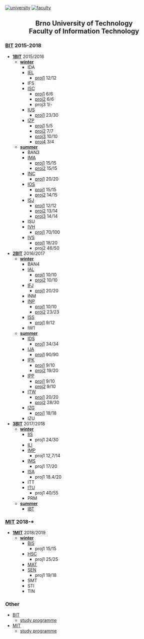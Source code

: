 [![university](https://img.shields.io/badge/university-Brno%20University%20of%20Technology-red.svg)](https://www.vutbr.cz/en/)
[![faculty](https://img.shields.io/badge/faculty-Faculty%20of%20Information%20Technology-blue.svg)](http://www.fit.vutbr.cz/.en)

<h2 align="center">
	Brno University of Technology<br>
	Faculty of Information Technology
</h2>

### [BIT](https://github.com/europ/VUTBR-FIT/tree/master/BIT) 2015-2018
* **[1BIT](https://github.com/europ/VUTBR-FIT/tree/master/BIT/1BIT)** 2015/2016
	* **[winter](https://github.com/europ/VUTBR-FIT/tree/master/BIT/1BIT/winter)**
		* IDA
		* [IEL](https://github.com/europ/VUTBR-FIT/tree/master/BIT/1BIT/winter/IEL)
			* [proj1](https://github.com/europ/VUTBR-FIT/tree/master/BIT/1BIT/winter/IEL/proj1) 12/12
		* IFS
		* [ISC](https://github.com/europ/VUTBR-FIT/tree/master/BIT/1BIT/winter/ISC)
			* [proj1](https://github.com/europ/VUTBR-FIT/tree/master/BIT/1BIT/winter/ISC/proj1) 6/6
			* [proj2](https://github.com/europ/VUTBR-FIT/tree/master/BIT/1BIT/winter/ISC/proj2) 6/6
			* proj3 1/-
		* [IUS](https://github.com/europ/VUTBR-FIT/tree/master/BIT/1BIT/winter/IUS)
			* [proj1](https://github.com/europ/VUTBR-FIT/tree/master/BIT/1BIT/winter/IUS/proj1) 23/30
		* [IZP](https://github.com/europ/VUTBR-FIT/tree/master/BIT/1BIT/winter/IZP)
			* [proj1](https://github.com/europ/VUTBR-FIT/tree/master/BIT/1BIT/winter/IZP/proj1) 5/5
			* [proj2](https://github.com/europ/VUTBR-FIT/tree/master/BIT/1BIT/winter/IZP/proj2) 7/7
			* [proj3](https://github.com/europ/VUTBR-FIT/tree/master/BIT/1BIT/winter/IZP/proj3) 10/10
			* [proj4](https://github.com/europ/VUTBR-FIT/tree/master/BIT/1BIT/winter/IZP/proj4) 3/4
	* **[summer](https://github.com/europ/VUTBR-FIT/tree/master/BIT/1BIT/summer)**
		* BAN3
		* [IMA](https://github.com/europ/VUTBR-FIT/tree/master/BIT/1BIT/summer/IMA)
			* [proj1](https://github.com/europ/VUTBR-FIT/tree/master/BIT/1BIT/summer/IMA/proj1) 15/15
			* [proj2](https://github.com/europ/VUTBR-FIT/tree/master/BIT/1BIT/summer/IMA/proj2) 15/15
		* [INC](https://github.com/europ/VUTBR-FIT/tree/master/BIT/1BIT/summer/INC)
			* [proj1](https://github.com/europ/VUTBR-FIT/tree/master/BIT/1BIT/summer/INC/proj1) 20/20
		* [IOS](https://github.com/europ/VUTBR-FIT/tree/master/BIT/1BIT/summer/IOS)
			* [proj1](https://github.com/europ/VUTBR-FIT/tree/master/BIT/1BIT/summer/IOS/proj1) 15/15
			* [proj2](https://github.com/europ/VUTBR-FIT/tree/master/BIT/1BIT/summer/IOS/proj2) 14/15
		* [ISJ](https://github.com/europ/VUTBR-FIT/tree/master/BIT/1BIT/summer/ISJ)
			* [proj1](https://github.com/europ/VUTBR-FIT/tree/master/BIT/1BIT/summer/ISJ/proj1) 12/12
			* [proj2](https://github.com/europ/VUTBR-FIT/tree/master/BIT/1BIT/summer/ISJ/proj2) 13/14
			* [proj3](https://github.com/europ/VUTBR-FIT/tree/master/BIT/1BIT/summer/ISJ/proj3) 14/14
		* ISU
		* [IVH](https://github.com/europ/VUTBR-FIT/tree/master/BIT/1BIT/summer/IVH)
			* [proj1](https://github.com/europ/VUTBR-FIT/tree/master/BIT/1BIT/summer/IVH/proj1) 70/100
		* [IVS](https://github.com/europ/VUTBR-FIT/tree/master/BIT/1BIT/summer/IVS)
			* [proj1](https://github.com/europ/VUTBR-FIT/tree/master/BIT/1BIT/summer/IVS/proj1) 18/20
			* proj2 46/50
* **[2BIT](https://github.com/europ/VUTBR-FIT/tree/master/BIT/2BIT)** 2016/2017
	* **[winter](https://github.com/europ/VUTBR-FIT/tree/master/BIT/2BIT/winter)**
		* BAN4
		* [IAL](https://github.com/europ/VUTBR-FIT/tree/master/BIT/2BIT/winter/IAL)
			* [proj1](https://github.com/europ/VUTBR-FIT/tree/master/BIT/2BIT/winter/IAL/proj1) 10/10
			* [proj2](https://github.com/europ/VUTBR-FIT/tree/master/BIT/2BIT/winter/IAL/proj2) 10/10
		* [IFJ](https://github.com/europ/VUTBR-FIT/tree/master/BIT/2BIT/winter/IFJ)
			* [proj1](https://github.com/europ/VUTBR-FIT/tree/master/BIT/2BIT/winter/IFJ/proj1) 20/20
		* INM
		* [INP](https://github.com/europ/VUTBR-FIT/tree/master/BIT/2BIT/winter/INP)
			* [proj1](https://github.com/europ/VUTBR-FIT/tree/master/BIT/2BIT/winter/INP/proj1) 10/10
			* [proj2](https://github.com/europ/VUTBR-FIT/tree/master/BIT/2BIT/winter/INP/proj2) 23/23
		* [ISS](https://github.com/europ/VUTBR-FIT/tree/master/BIT/2BIT/winter/ISS)
			* [proj1](https://github.com/europ/VUTBR-FIT/tree/master/BIT/2BIT/winter/ISS/proj1) 9/12
		* IW1
	* **[summer](https://github.com/europ/VUTBR-FIT/tree/master/BIT/2BIT/summer)**
		* [IDS](https://github.com/europ/VUTBR-FIT/tree/master/BIT/2BIT/summer/IDS)
			* [proj1](https://github.com/europ/VUTBR-FIT/tree/master/BIT/2BIT/summer/IDS/proj1) 34/34
		* [IJA](https://github.com/europ/VUTBR-FIT/tree/master/BIT/2BIT/summer/IJA)
			* [proj1](https://github.com/europ/VUTBR-FIT/tree/master/BIT/2BIT/summer/IJA/proj1) 90/90
		* [IPK](https://github.com/europ/VUTBR-FIT/tree/master/BIT/2BIT/summer/IPK)
			* [proj1](https://github.com/europ/VUTBR-FIT/tree/master/BIT/2BIT/summer/IPK/proj1) 9/10
			* [proj2](https://github.com/europ/VUTBR-FIT/tree/master/BIT/2BIT/summer/IPK/proj2) 19/20
		* [IPP](https://github.com/europ/VUTBR-FIT/tree/master/BIT/2BIT/summer/IPP)
			* [proj1](https://github.com/europ/VUTBR-FIT/tree/master/BIT/2BIT/summer/IPP/proj1) 9/10
			* [proj2](https://github.com/europ/VUTBR-FIT/tree/master/BIT/2BIT/summer/IPP/proj2) 9/10
		* [ITW](https://github.com/europ/VUTBR-FIT/tree/master/BIT/2BIT/summer/ITW)
			* [proj1](https://github.com/europ/VUTBR-FIT/tree/master/BIT/2BIT/summer/ITW/proj1) 20/20
			* [proj2](https://github.com/europ/VUTBR-FIT/tree/master/BIT/2BIT/summer/ITW/proj2) 28/30
		* [IZG](https://github.com/europ/VUTBR-FIT/tree/master/BIT/2BIT/summer/IZG)
			* [proj1](https://github.com/europ/VUTBR-FIT/tree/master/BIT/2BIT/summer/IZG/proj1) 18/18
		* IZU
* **[3BIT](https://github.com/europ/VUTBR-FIT/tree/master/BIT/3BIT)** 2017/2018
	* **[winter](https://github.com/europ/VUTBR-FIT/tree/master/BIT/3BIT/winter)**
		* [IIS](https://github.com/europ/VUTBR-FIT/tree/master/BIT/3BIT/winter/IIS)
		  * proj1 24/30
		* [ILI](https://github.com/europ/VUTBR-FIT/tree/master/BIT/3BIT/winter/ILI)
		* [IMP](https://github.com/europ/VUTBR-FIT/tree/master/BIT/3BIT/winter/IMP)
		  * proj1 12,7/14
		* [IMS](https://github.com/europ/VUTBR-FIT/tree/master/BIT/3BIT/winter/IMS)
		  * proj1 17/20
		* [ISA](https://github.com/europ/VUTBR-FIT/tree/master/BIT/3BIT/winter/ISA)
		  * proj1 18.4/20
		* ITT
		* [ITU](https://github.com/europ/VUTBR-FIT/tree/master/BIT/3BIT/winter/ITU)
		  * proj1 40/55
		* PRM
	* **[summer](https://github.com/europ/VUTBR-FIT/tree/master/BIT/3BIT/summer)**
		* [IBT](https://github.com/europ/VUTBR-FIT/tree/master/BIT/3BIT/summer/IBT)

### [MIT](https://github.com/europ/VUTBR-FIT/tree/master/MIT) 2018-*
* **[1MIT](https://github.com/europ/VUTBR-FIT/tree/master/MIT/1MIT)** 2018/2019
  * **[winter](https://github.com/europ/VUTBR-FIT/tree/master/MIT/1MIT/winter)**
    * [BIS](https://github.com/europ/VUTBR-FIT/tree/master/MIT/1MIT/winter/BIS)
      * proj1 15/15
    * [HSC](https://github.com/europ/VUTBR-FIT/tree/master/MIT/1MIT/winter/HSC)
      * proj1 25/25
    * [MAT](https://github.com/europ/VUTBR-FIT/tree/master/MIT/1MIT/winter/MAT)
    * [SEN](https://github.com/europ/VUTBR-FIT/tree/master/MIT/1MIT/winter/SEN)
      * proj1 19/18
    * SMT
    * STI
    * TIN

### Other
* [BIT](#bit-2015-2018)
    * [study programme](http://www.fit.vutbr.cz/study/bc/stplan-l.php?id=194)
* [MIT](#mit-2018-)
    * [study programme](http://www.fit.vutbr.cz/study/msc/stplan-l.php?id=216)
